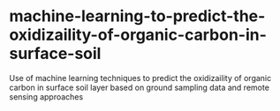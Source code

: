 # machine-learning-to-predict-the-oxidizaility-of-organic-carbon-in-surface-soil
Use of machine learning techniques to predict the oxidizaility of organic carbon in surface soil layer based on ground sampling data and remote sensing approaches
